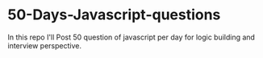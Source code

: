 # 50-Days-Javascript-questions
In this repo I'll Post 50 question of javascript per day for logic building and interview perspective.
